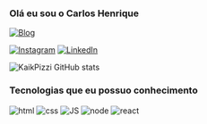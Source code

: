 ### Olá eu sou o Carlos Henrique

[![Blog](https://img.shields.io/website-up-down-green-red/http/monip.org.svg)](https://kaikpizzi.github.io/portfolio/)

[![Instagram](https://img.shields.io/badge/Instagram-E4405F?style=for-the-badge&logo=instagram&logoColor=white)](https://www.instagram.com/hxnrique.pizzi/)
[![LinkedIn](https://img.shields.io/badge/LinkedIn-0077B5?style=for-the-badge&logo=linkedin&logoColor=white)](https://www.linkedin.com/in/henriquepizzi/https://img.shields.io/badge/LinkedIn-0077B5?style=for-the-badge&logo=linkedin&logoColor=white)

![KaikPizzi GitHub stats](https://github-readme-stats.vercel.app/api?username=anuraghazra&show_icons=true&theme=radical)

### Tecnologias que eu possuo conhecimento

<div>
<img align="center" alt="html" src="https://img.shields.io/badge/HTML5-E34F26?style=for-the-badge&logo=html5&logoColor=white" />
<img align="center" alt="css" src="https://img.shields.io/badge/CSS3-1572B6?style=for-the-badge&logo=css3&logoColor=white" />
<img align="center" alt="JS" src="https://img.shields.io/badge/JavaScript-F7DF1E?style=for-the-badge&logo=javascript&logoColor=black" />
<img align="center" alt="node" src="https://img.shields.io/badge/Node.js-43853D?style=for-the-badge&logo=node.js&logoColor=white" />
<img align="center" alt="react" src="https://img.shields.io/badge/React-20232A?style=for-the-badge&logo=react&logoColor=61DAFB" />

</div>
